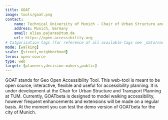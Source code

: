 ```yaml
---
title: GOAT
image: tools/goat.png
contact:
    name: Technical University of Munich - Chair of Urban Structure and Transport Planning
    address: Munich, Germany
    email: elias.pajares@tum.de
    url: https://open-accessibility.org
# Catgorisation tags (for reference of all available tags see _data/navigation_tools.yml file):
mode: [walking]
scale: [street,neighborhood]
terms: open-source
type: web
target: [planners,decision-makers,public]
---
```


GOAT stands for Geo Open Accessibility Tool. This web-tool is meant to be open source, interactive, flexible and useful for accessibility planning. It is under development at the Chair for Urban Structure and Transport Planning at TUM. Currently, GOATbeta is designed to model walking accessibility, however frequent enhancements and extensions will be made on a regular basis. At the moment you can test the demo version of GOATbeta for the city of Munich.
